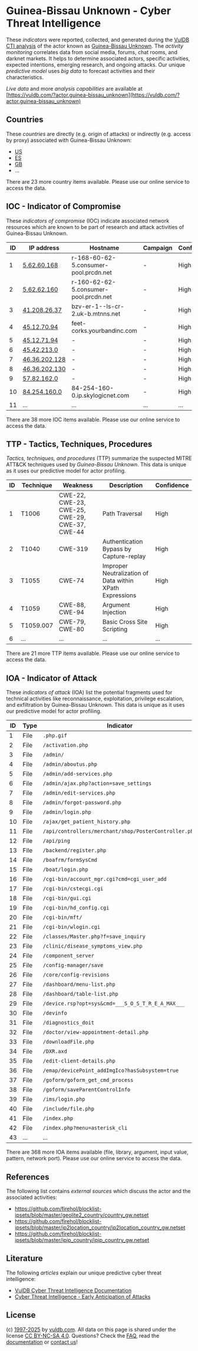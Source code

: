 # Guinea-Bissau Unknown - Cyber Threat Intelligence

These _indicators_ were reported, collected, and generated during the [VulDB CTI analysis](https://vuldb.com/?kb.cti) of the actor known as [Guinea-Bissau Unknown](https://vuldb.com/?actor.guinea-bissau_unknown). The _activity monitoring_ correlates data from social media, forums, chat rooms, and darknet markets. It helps to determine associated actors, specific activities, expected intentions, emerging research, and ongoing attacks. Our unique _predictive model_ uses _big data_ to forecast activities and their characteristics.

_Live data_ and more _analysis capabilities_ are available at [https://vuldb.com/?actor.guinea-bissau_unknown](https://vuldb.com/?actor.guinea-bissau_unknown)

## Countries

These _countries_ are directly (e.g. origin of attacks) or indirectly (e.g. access by proxy) associated with Guinea-Bissau Unknown:

* [US](https://vuldb.com/?country.us)
* [ES](https://vuldb.com/?country.es)
* [GB](https://vuldb.com/?country.gb)
* ...

There are 23 more country items available. Please use our online service to access the data.

## IOC - Indicator of Compromise

These _indicators of compromise_ (IOC) indicate associated network resources which are known to be part of research and attack activities of Guinea-Bissau Unknown.

ID | IP address | Hostname | Campaign | Confidence
-- | ---------- | -------- | -------- | ----------
1 | [5.62.60.168](https://vuldb.com/?ip.5.62.60.168) | r-168-60-62-5.consumer-pool.prcdn.net | - | High
2 | [5.62.62.160](https://vuldb.com/?ip.5.62.62.160) | r-160-62-62-5.consumer-pool.prcdn.net | - | High
3 | [41.208.26.37](https://vuldb.com/?ip.41.208.26.37) | bzv-er-1--ls-cr-2.uk-b.mtnns.net | - | High
4 | [45.12.70.94](https://vuldb.com/?ip.45.12.70.94) | feet-corks.yourbandinc.com | - | High
5 | [45.12.71.94](https://vuldb.com/?ip.45.12.71.94) | - | - | High
6 | [45.42.213.0](https://vuldb.com/?ip.45.42.213.0) | - | - | High
7 | [46.36.202.128](https://vuldb.com/?ip.46.36.202.128) | - | - | High
8 | [46.36.202.130](https://vuldb.com/?ip.46.36.202.130) | - | - | High
9 | [57.82.162.0](https://vuldb.com/?ip.57.82.162.0) | - | - | High
10 | [84.254.160.0](https://vuldb.com/?ip.84.254.160.0) | 84-254-160-0.ip.skylogicnet.com | - | High
11 | ... | ... | ... | ...

There are 38 more IOC items available. Please use our online service to access the data.

## TTP - Tactics, Techniques, Procedures

_Tactics, techniques, and procedures_ (TTP) summarize the suspected MITRE ATT&CK techniques used by _Guinea-Bissau Unknown_. This data is unique as it uses our predictive model for actor profiling.

ID | Technique | Weakness | Description | Confidence
-- | --------- | -------- | ----------- | ----------
1 | T1006 | CWE-22, CWE-23, CWE-25, CWE-29, CWE-37, CWE-44 | Path Traversal | High
2 | T1040 | CWE-319 | Authentication Bypass by Capture-replay | High
3 | T1055 | CWE-74 | Improper Neutralization of Data within XPath Expressions | High
4 | T1059 | CWE-88, CWE-94 | Argument Injection | High
5 | T1059.007 | CWE-79, CWE-80 | Basic Cross Site Scripting | High
6 | ... | ... | ... | ...

There are 21 more TTP items available. Please use our online service to access the data.

## IOA - Indicator of Attack

These _indicators of attack_ (IOA) list the potential fragments used for technical activities like reconnaissance, exploitation, privilege escalation, and exfiltration by Guinea-Bissau Unknown. This data is unique as it uses our predictive model for actor profiling.

ID | Type | Indicator | Confidence
-- | ---- | --------- | ----------
1 | File | `.php.gif` | Medium
2 | File | `/activation.php` | High
3 | File | `/admin/` | Low
4 | File | `/admin/aboutus.php` | High
5 | File | `/admin/add-services.php` | High
6 | File | `/admin/ajax.php?action=save_settings` | High
7 | File | `/admin/edit-services.php` | High
8 | File | `/admin/forgot-password.php` | High
9 | File | `/admin/login.php` | High
10 | File | `/ajax/get_patient_history.php` | High
11 | File | `/api/controllers/merchant/shop/PosterController.php` | High
12 | File | `/api/ping` | Medium
13 | File | `/backend/register.php` | High
14 | File | `/boafrm/formSysCmd` | High
15 | File | `/boat/login.php` | High
16 | File | `/cgi-bin/account_mgr.cgi?cmd=cgi_user_add` | High
17 | File | `/cgi-bin/cstecgi.cgi` | High
18 | File | `/cgi-bin/gui.cgi` | High
19 | File | `/cgi-bin/hd_config.cgi` | High
20 | File | `/cgi-bin/mft/` | High
21 | File | `/cgi-bin/wlogin.cgi` | High
22 | File | `/classes/Master.php?f=save_inquiry` | High
23 | File | `/clinic/disease_symptoms_view.php` | High
24 | File | `/component_server` | High
25 | File | `/config-manager/save` | High
26 | File | `/core/config-revisions` | High
27 | File | `/dashboard/menu-list.php` | High
28 | File | `/dashboard/table-list.php` | High
29 | File | `/device.rsp?opt=sys&cmd=___S_O_S_T_R_E_A_MAX___` | High
30 | File | `/devinfo` | Medium
31 | File | `/diagnostics_doit` | High
32 | File | `/doctor/view-appointment-detail.php` | High
33 | File | `/downloadFile.php` | High
34 | File | `/DXR.axd` | Medium
35 | File | `/edit-client-details.php` | High
36 | File | `/emap/devicePoint_addImgIco?hasSubsystem=true` | High
37 | File | `/goform/goform_get_cmd_process` | High
38 | File | `/goform/saveParentControlInfo` | High
39 | File | `/ims/login.php` | High
40 | File | `/include/file.php` | High
41 | File | `/index.php` | Medium
42 | File | `/index.php?menu=asterisk_cli` | High
43 | ... | ... | ...

There are 368 more IOA items available (file, library, argument, input value, pattern, network port). Please use our online service to access the data.

## References

The following list contains _external sources_ which discuss the actor and the associated activities:

* https://github.com/firehol/blocklist-ipsets/blob/master/geolite2_country/country_gw.netset
* https://github.com/firehol/blocklist-ipsets/blob/master/ip2location_country/ip2location_country_gw.netset
* https://github.com/firehol/blocklist-ipsets/blob/master/ipip_country/ipip_country_gw.netset

## Literature

The following _articles_ explain our unique predictive cyber threat intelligence:

* [VulDB Cyber Threat Intelligence Documentation](https://vuldb.com/?kb.cti)
* [Cyber Threat Intelligence - Early Anticipation of Attacks](https://www.scip.ch/en/?labs.20201022)

## License

(c) [1997-2025](https://vuldb.com/?kb.changelog) by [vuldb.com](https://vuldb.com/?kb.about). All data on this page is shared under the license [CC BY-NC-SA 4.0](https://creativecommons.org/licenses/by-nc-sa/4.0/). Questions? Check the [FAQ](https://vuldb.com/?kb.faq), read the [documentation](https://vuldb.com/?kb) or [contact us](https://vuldb.com/?contact)!
